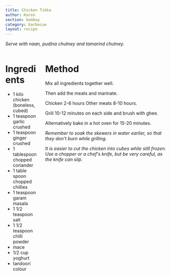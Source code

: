 ```yaml
---
title: Chicken Tikka
author: Karen
section: bombay
category: barbecue
layout: recipe
---
```


_Serve with naan, pudina chutney and tamarind chutney._
<br>
<div class='columns'> <div class='column is-one-third p-3' markdown='1'>

# Ingredients

* 1 kilo chicken (boneless, cubed)
* 1 teaspoon garlic crushed
* 1 teaspoon ginger crushed
* 1 tablespoon chopped coriander
* 1 table spoon chopped chillies
* 1 teaspoon garam masala
* 1 1/2 teaspoon salt
* 1 1/2 teaspoon chilli powder
* mace
* 1/2 cup yoghurt
* tandoori colour  
 
</div> <div class='column is-two-thirds p-3' markdown='1'>
 

# Method

Mix all ingredients together well.

Then add the meats and marinate.

Chicken 2-6 hours Other meats 8-10 hours.

Grill 10-12 minutes on each side and brush with ghee.

Alternatively bake in a hot oven for 15-20 minutes.        

_Remember to soak the skewers in water earlier, so that they don't burn while grilling._

_It is easier to cut the chicken into cubes while still frozen. Use a chopper or a chef's knife, but be very careful, as the knife can slip._

</div> </div>


